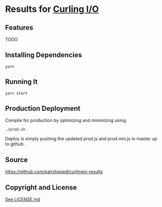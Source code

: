 # Results for [Curling I/O](https://curling.io)


## Features

TODO


## Installing Dependencies

```
yarn
```


## Running It

```
yarn start
```


## Production Deployment

Compile for production by optimizing and minimizing using:

```
./prod.sh
```

Deploy is simply pushing the updated prod.js and prod.min.js in master up to github.


## Source
<https://github.com/pairshaped/curlingio-results>


## Copyright and License

[See LICENSE.md](LICENSE.md)
